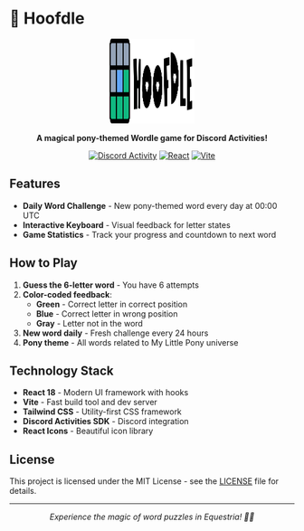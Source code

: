 # 🦄 Hoofdle

<div align="center">
  <img src="public/logo.png" alt="Hoofdle" width="150" height="150">
  
  **A magical pony-themed Wordle game for Discord Activities!**
  
  [![Discord Activity](https://img.shields.io/badge/Discord-Activity-7289da?style=for-the-badge&logo=discord&logoColor=white)](https://discord.gg/ponies)
  [![React](https://img.shields.io/badge/React-18+-61dafb?style=for-the-badge&logo=react&logoColor=black)](https://reactjs.org)
  [![Vite](https://img.shields.io/badge/Vite-5+-646cff?style=for-the-badge&logo=vite&logoColor=white)](https://vitejs.dev)
</div>

## Features

- **Daily Word Challenge** - New pony-themed word every day at 00:00 UTC
- **Interactive Keyboard** - Visual feedback for letter states
- **Game Statistics** - Track your progress and countdown to next word

## How to Play

1. **Guess the 6-letter word** - You have 6 attempts
2. **Color-coded feedback**:
   - **Green** - Correct letter in correct position
   - **Blue** - Correct letter in wrong position  
   - **Gray** - Letter not in the word
3. **New word daily** - Fresh challenge every 24 hours
4. **Pony theme** - All words related to My Little Pony universe

## Technology Stack

- **React 18** - Modern UI framework with hooks
- **Vite** - Fast build tool and dev server
- **Tailwind CSS** - Utility-first CSS framework
- **Discord Activities SDK** - Discord integration
- **React Icons** - Beautiful icon library

## License

This project is licensed under the MIT License - see the [LICENSE](LICENSE) file for details.

---

<div align="center">
  <i>Experience the magic of word puzzles in Equestria! 🦄✨</i>
</div>